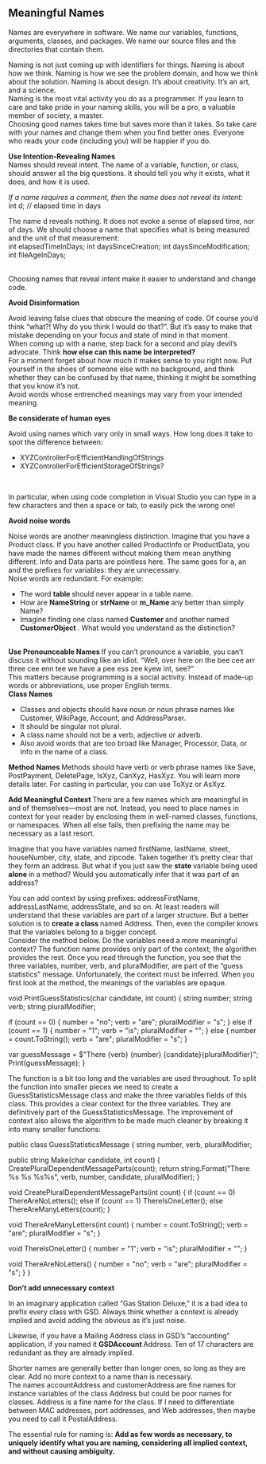 
## <strong> Meaningful Names </strong> <br/>

Names are everywhere in software. We name our variables, functions, arguments, classes, and packages. We name our source files and the directories that contain them. <br/>

Naming is not just coming up with identifiers for things. Naming is about how we think. Naming is how we see the problem domain, and how we think about the solution. Naming is about design. It’s about creativity. It’s an art, and a science.<br/>
Naming is the most vital activity you do as a programmer. If you learn to care and take pride in your naming skills, you will be a pro, a valuable member of society, a master. <br/>
Choosing good names takes time but saves more than it takes. So take care with your names and change them when you find better ones. Everyone who reads your code (including you) will be happier if you do. <br/>

<strong> Use Intention-Revealing Names </strong> <br/>
Names should reveal intent. The name of a variable, function, or class, should answer all the big questions. It should tell you why it exists, what it does, and how it is used. <br>

<i> If a name requires a comment, then the name does not reveal its intent:</i><br/>
int d; // elapsed time in days <br/>

The name d reveals nothing. It does not evoke a sense of elapsed time, nor of days. We should choose a name that specifies what is being measured and the unit of that measurement: <br/>
int elapsedTimeInDays; 
int daysSinceCreation; 
int daysSinceModification; 
int fileAgeInDays;

<br/> Choosing names that reveal intent make it easier to understand and change code.<br/> 

<strong> Avoid Disinformation </strong>

Avoid leaving false clues that obscure the meaning of code. Of course you’d think “what?! Why do you think I would do that?”. But it’s easy to make that mistake depending on your focus and state of mind in that moment. <br/>
When coming up with a name, step back for a second and play devil’s advocate. Think <strong> how else can this name be interpreted? </strong> <br/>
For a moment forget about how much it makes sense to you right now. Put yourself in the shoes of someone else with no background, and think whether they can be confused by that name, thinking it might be something that you know it’s not.<br/>
Avoid words whose entrenched meanings may vary from your intended meaning.<br/>

<strong> Be considerate of human eyes </strong> 

Avoid using names which vary only in small ways. How long does it take to spot the difference between:<br/>
<ul>
   <li> XYZControllerForEfficientHandlingOfStrings </li>
   <li> XYZControllerForEfficientStorageOfStrings? </li>
</ul> <br/>

In particular, when using code completion in Visual Studio you can type in a few characters and then a space or tab, to easily pick the wrong one! <br /> 

<strong> Avoid noise words </strong> <br/>

Noise words are another meaningless distinction. Imagine that you have a Product class. If you have another called ProductInfo or ProductData, you have made the names different without making them mean anything different. Info and Data parts are pointless here. The same goes for a, an and the prefixes for variables: they are unnecessary. <br/>
Noise words are redundant. For example: </br>
<ul>
   <li> The word <strong> table </strong>  should never appear in a table name. </li>
   <li> How are <strong> NameString </strong> or <strong> strName </strong> or <strong> m_Name </strong> any better than simply Name? </li>
   <li> Imagine finding one class named <strong> Customer </strong> and another named <strong> CustomerObject </strong>. What would you understand as the distinction? </li> 
</ul> <br/>
<strong> Use Pronounceable Names </strong>
If you can’t pronounce a variable, you can’t discuss it without sounding like an idiot. “Well, over here on the bee cee arr three cee enn tee we have a pee ess zee kyew int, see?” <br/>
This matters because programming is a social activity. Instead of made-up words or abbreviations, use proper English terms. <br/>
<strong> Class Names </strong> <br/>
<ul>
   <li> Classes and objects should have noun or noun phrase names like Customer, WikiPage, Account, and AddressParser. </li>
   <li> It should be singular not plural. </li>
   <li> A class name should not be a verb, adjective or adverb. </li>
   <li> Also avoid words that are too broad like Manager, Processor, Data, or Info in the name of a class. </li>
</ul>
<strong> Method Names </strong>
Methods should have verb or verb phrase names like Save, PostPayment, DeletePage, IsXyz, CanXyz, HasXyz. You will learn more details later. For casting in particular, you can use ToXyz or AsXyz. <br/> 

<strong> Add Meaningful Context </strong> 
There are a few names which are meaningful in and of themselves—most are not. Instead, you need to place names in context for your reader by enclosing them in well-named classes, functions, or namespaces. When all else fails, then prefixing the name may be necessary as a last resort.<br/>

Imagine that you have variables named firstName, lastName, street, houseNumber, city, state, and zipcode. Taken together it’s pretty clear that they form an address. But what if you just saw the <strong> state </strong> variable being used <strong> alone </strong> in a method? Would you automatically infer that it was part of an address? <br/> 

You can add context by using prefixes: addressFirstName, addressLastName, addressState, and so on. At least readers will understand that these variables are part of a larger structure. But a better solution is to <strong> create a class </strong> named Address. Then, even the compiler knows that the variables belong to a bigger concept. <br/> 
Consider the method below. Do the variables need a more meaningful context? The function name provides only part of the context; the algorithm provides the rest. Once you read through the function, you see that the three variables, number, verb, and pluralModifier, are part of the “guess statistics” message. Unfortunately, the context must be inferred. When you first look at the method, the meanings of the variables are opaque.
<br/>

void PrintGuessStatistics(char candidate, int count)
{
 string number;
 string verb;
 string pluralModifier;

 if (count == 0) 
 {
    number = "no";
    verb = "are";
    pluralModifier = "s";
 } 
 else if (count == 1) 
 {
    number = "1";
    verb = "is";
    pluralModifier = "";
 } 
 else 
 {
    number = count.ToString();
    verb = "are";
    pluralModifier = "s";
 }

 var guessMessage = $"There {verb} {number} {candidate}{pluralModifier}";
 Print(guessMessage);
}
<br/>

The function is a bit too long and the variables are used throughout. To split the function into smaller pieces we need to create a GuessStatisticsMessage class and make the three variables fields of this class. This provides a clear context for the three variables. They are definitively part of the GuessStatisticsMessage. The improvement of context also allows the algorithm to be made much cleaner by breaking it into many smaller functions: <br/>

public class GuessStatisticsMessage {
 string number, verb, pluralModifier;

 public string Make(char candidate, int count) {
  CreatePluralDependentMessageParts(count);
  return string.Format("There %s %s %s%s",
   verb, number, candidate, pluralModifier);
 }

 void CreatePluralDependentMessageParts(int count) {
  if (count == 0) ThereAreNoLetters();
  else if (count == 1) ThereIsOneLetter();
  else ThereAreManyLetters(count);
 }

 void ThereAreManyLetters(int count) {
  number = count.ToString();
  verb = "are";
  pluralModifier = "s";
 }

void ThereIsOneLetter()
{
  number = "1";
  verb = "is";
  pluralModifier = "";
}

 void ThereAreNoLetters() {
  number = "no";
  verb = "are";
  pluralModifier = "s";
 }
}
<br/>

<strong> Don’t add unnecessary context </strong>

In an imaginary application called “Gas Station Deluxe,” it is a bad idea to prefix every class with GSD. Always think whether a context is already implied and avoid adding the obvious as it’s just noise. <br/>

Likewise, if you have a Mailing Address class in GSD’s “accounting” application, if you named it <strong> GSDAccount </strong> Address. Ten of 17 characters are redundant as they are already implied. <br/>

Shorter names are generally better than longer ones, so long as they are clear. Add no more context to a name than is necessary.<br/>
The names accountAddress and customerAddress are fine names for instance variables of the class Address but could be poor names for classes. Address is a fine name for the class. If I need to differentiate between MAC addresses, port addresses, and Web addresses, then maybe you need to call it PostalAddress. <br/>

The essential rule for naming is: <strong> Add as few words as necessary, to uniquely identify what you are naming, considering all implied context, and without causing ambiguity. </strong>
